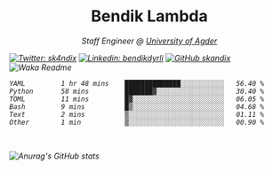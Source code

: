 <h1 align="center"> Bendik Lambda </h1>
<p align="center"><em>Staff Engineer @ <a href="http://www.uia.no">University of Agder</a></p>



[![Twitter: sk4ndix](https://img.shields.io/twitter/follow/sk4ndix?style=social)](https://twitter.com/sk4ndix)
[![Linkedin: bendikdyrli](https://img.shields.io/badge/-bendikdyrli-blue?style=flat-square&logo=Linkedin&logoColor=white&link=https://www.linkedin.com/in/bendikdyrli/)](https://www.linkedin.com/in/bendikdyrli/)
[![GitHub skandix](https://img.shields.io/github/followers/skandix?label=follow&style=social)](https://github.com/skandix)
![Waka Readme](https://github.com/skandix/skandix/workflows/Waka%20Readme/badge.svg)


<!--START_SECTION:waka-->

```text
YAML         1 hr 48 mins    ██████████████░░░░░░░░░░░   56.40 %
Python       58 mins         ███████▓░░░░░░░░░░░░░░░░░   30.40 %
TOML         11 mins         █▓░░░░░░░░░░░░░░░░░░░░░░░   06.05 %
Bash         9 mins          █▒░░░░░░░░░░░░░░░░░░░░░░░   04.68 %
Text         2 mins          ▒░░░░░░░░░░░░░░░░░░░░░░░░   01.11 %
Other        1 min           ▒░░░░░░░░░░░░░░░░░░░░░░░░   00.90 %
```

<!--END_SECTION:waka-->

  <br>
  
![Anurag's GitHub stats](https://github-readme-stats.vercel.app/api?username=skandix&show_icons=true&theme=tokyonight)


